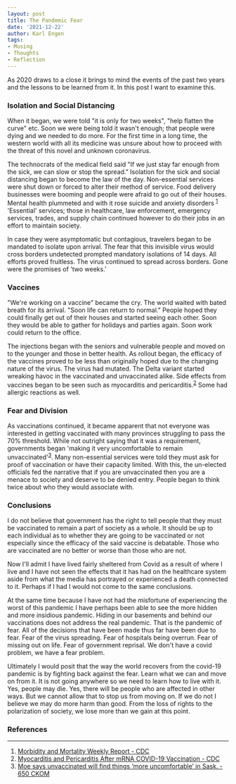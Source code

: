 ```yaml
---
layout: post
title: The Pandemic Fear
date: '2021-12-22'
author: Karl Engen
tags:
- Musing
- Thoughts
- Reflection
---
```


As 2020 draws to a close it brings to mind the events of the past two years and the lessons to be learned from it. In this post I want to examine this.

### Isolation and Social Distancing

When it began, we were told "it is only for two weeks", "help flatten the curve" etc. Soon we were being told it wasn't enough; that people were dying and we needed to do more. For the first time in a long time, the western world with all its medicine was unsure about how to proceed with the threat of this novel and unknown coronavirus.  

The technocrats of the medical field said "If we just stay far enough from the sick, we can slow or stop the spread." Isolation for the sick and social distancing began to become the law of the day. Non-essential services were shut down or forced to alter their method of service. Food delivery businesses were booming and people were afraid to go out of their houses. Mental health plummeted and with it rose suicide and anxiety disorders <sup>[1](#references)</sup> 'Essential' services; those in healthcare, law enforcement, emergency services, trades, and supply chain continued however to do their jobs in an effort to maintain society.   
 
In case they were asymptomatic but contagious, travelers began to be mandated to isolate upon arrival. The fear that this invisible virus would cross borders undetected prompted mandatory isolations of 14 days. All efforts proved fruitless. The virus continued to spread across borders. Gone were the promises of 'two weeks.'

### Vaccines

"We're working on a vaccine" became the cry. The world waited with bated breath for its arrival. "Soon life can return to normal." People hoped they could finally get out of their houses and started seeing each other. Soon they would be able to gather for holidays and parties again. Soon work could return to the office.
 
The injections began with the seniors and vulnerable people and moved on to the younger and those in better health. As rollout began, the efficacy of the vaccines proved to be less than originally hoped due to the changing nature of the virus. The virus had mutated. The Delta variant started wreaking havoc in the vaccinated and unvaccinated alike. Side effects from vaccines began to be seen such as myocarditis and pericarditis.<sup>[2](#references)</sup> Some had allergic reactions as well.

### Fear and Division

As vaccinations continued, it became apparent that not everyone was interested in getting vaccinated with many provinces struggling to pass the 70% threshold. While not outright saying that it was a requirement, governments began 'making it very uncomfortable to remain unvaccinated'<sup>[3](#references)</sup>. Many non-essential services were told they must ask for proof of vaccination or have their capacity limited. With this, the un-elected officials fed the narrative that if you are unvaccinated then you are a menace to society and deserve to be denied entry. People began to think twice about who they would associate with. 

### Conclusions

I do not believe that government has the right to tell people that they must be vaccinated to remain a part of society as a whole. It should be up to each individual as to whether they are going to be vaccinated or not especially since the efficacy of the said vaccine is debatable. Those who are vaccinated are no better or worse than those who are not.

Now I'll admit I have lived fairly sheltered from Covid as a result of where I live and I have not seen the effects that it has had on the healthcare system aside from what the media has portrayed or experienced a death connected to it. Perhaps if I had I would not come to the same conclusions.

At the same time because I have not had the misfortune of experiencing the worst of this pandemic I have perhaps been able to see the more hidden and more insidious pandemic. Hiding in our basements and behind our vaccinations does not address the real pandemic. That is the pandemic of fear. All of the decisions that have been made thus far have been due to fear. Fear of the virus spreading. Fear of hospitals being overrun. Fear of missing out on life. Fear of government reprisal. We don't have a covid problem, we have a fear problem.

Ultimately I would posit that the way the world recovers from the covid-19 pandemic is by fighting back against the fear. Learn what we can and move on from it. It is not going anywhere so we need to learn how to live with it. Yes, people may die. Yes, there will be people who are affected in other ways. But we cannot allow that to stop us from moving on. If we do not I believe we may do more harm than good. From the loss of rights to the polarization of society, we lose more than we gain at this point. 

### References
-----

1. [Morbidity and Mortality Weekly Report - CDC](https://www.cdc.gov/mmwr/volumes/69/wr/mm6932a1.htm)
2. [Myocarditis and Pericarditis After mRNA COVID-19 Vaccination - CDC](https://www.cdc.gov/coronavirus/2019-ncov/vaccines/safety/myocarditis.html)
3. [Moe says unvaccinated will find things ‘more uncomfortable’ in Sask. - 650 CKOM](https://www.ckom.com/2021/08/30/moe-says-unvaccinated-will-find-things-more-uncomfortable-in-sask/)